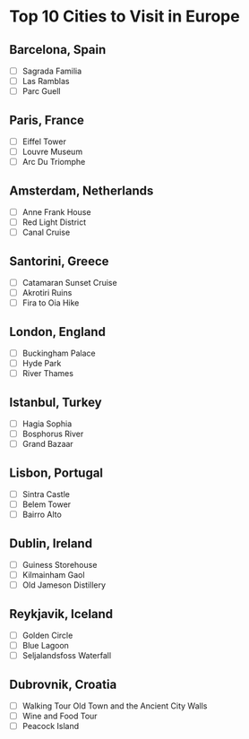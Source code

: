 # Top 10 Cities to Visit in Europe
## Barcelona, Spain
- [ ] Sagrada Familia 
- [ ] Las Ramblas 
- [ ] Parc Guell 
## Paris, France
- [ ] Eiffel Tower
- [ ] Louvre Museum 
- [ ] Arc Du Triomphe
## Amsterdam, Netherlands
- [ ] Anne Frank House 
- [ ] Red Light District
- [ ] Canal Cruise 
## Santorini, Greece
- [ ] Catamaran Sunset Cruise 
- [ ] Akrotiri Ruins
- [ ] Fira to Oia Hike
## London, England
- [ ] Buckingham Palace 
- [ ] Hyde Park
- [ ] River Thames 
## Istanbul, Turkey
- [ ] Hagia Sophia 
- [ ] Bosphorus River
- [ ] Grand Bazaar
## Lisbon, Portugal 
- [ ] Sintra Castle
- [ ] Belem Tower
- [ ] Bairro Alto
## Dublin, Ireland
- [ ] Guiness Storehouse 
- [ ] Kilmainham Gaol
- [ ] Old Jameson Distillery 
## Reykjavik, Iceland
- [ ] Golden Circle
- [ ] Blue Lagoon
- [ ] Seljalandsfoss Waterfall
## Dubrovnik, Croatia 
- [ ] Walking Tour Old Town and the Ancient City Walls
- [ ] Wine and Food Tour
- [ ] Peacock Island
